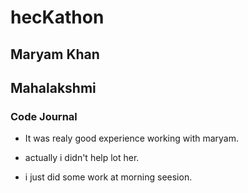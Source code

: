 # hecKathon

## Maryam Khan

## Mahalakshmi

### Code Journal

- It was realy good experience working with maryam.

- actually i didn't help lot her.

- i just did some work at morning seesion.
